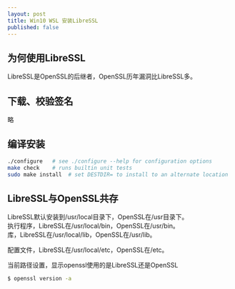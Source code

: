 ```yaml
---
layout: post
title: Win10 WSL 安装LibreSSL
published: false
---
```


## 为何使用LibreSSL

LibreSSL是OpenSSL的后继者，OpenSSL历年漏洞比LibreSSL多。

## 下载、校验签名

略

## 编译安装

```bash
./configure   # see ./configure --help for configuration options
make check    # runs builtin unit tests
sudo make install  # set DESTDIR= to install to an alternate location
```


## LibreSSL与OpenSSL共存

LibreSSL默认安装到/usr/local目录下，OpenSSL在/usr目录下。  
执行程序，LibreSSL在/usr/local/bin，OpenSSL在/usr/bin。  
库，LibreSSL在/usr/local/lib，OpenSSL在/usr/lib。  

配置文件，LibreSSL在/usr/local/etc，OpenSSL在/etc。  

当前路径设置，显示openssl使用的是LibreSSL还是OpenSSL
```bash
$ openssl version -a
```
